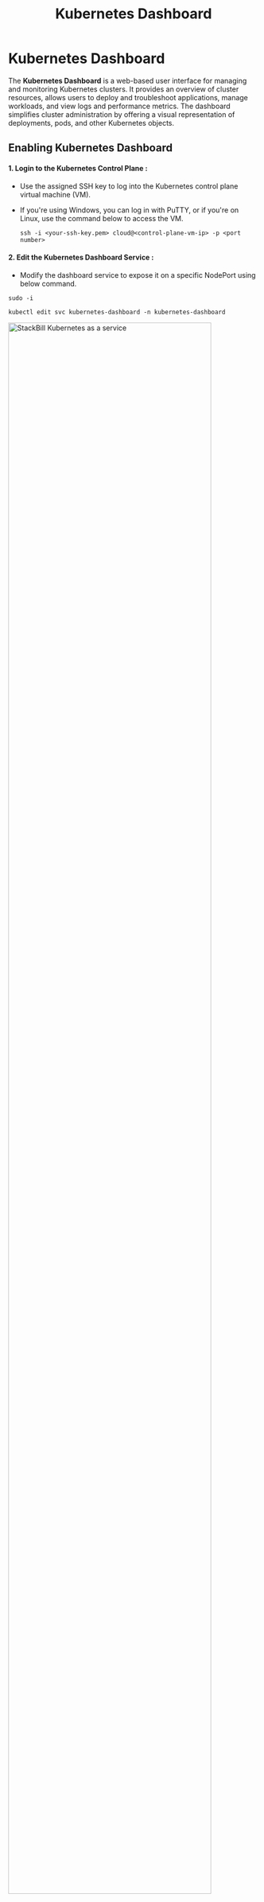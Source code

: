﻿---
title: Kubernetes Dashboard
sidebar_label: Kubernetes Dashboard
sidebar_position: 3
---

# Kubernetes Dashboard

The **Kubernetes Dashboard** is a web-based user interface for managing and monitoring Kubernetes clusters. It provides an overview of cluster resources, allows users to deploy and troubleshoot applications, manage workloads, and view logs and performance metrics. The dashboard simplifies cluster administration by offering a visual representation of deployments, pods, and other Kubernetes objects.

## Enabling Kubernetes Dashboard

#### 1. Login to the Kubernetes Control Plane :

- Use the assigned SSH key to log into the Kubernetes control plane virtual machine (VM).

- If you're using Windows, you can log in with PuTTY, or if you're on Linux, use the command below to access the VM.

    `ssh -i <your-ssh-key.pem> cloud@<control-plane-vm-ip> -p <port number>`

#### 2. Edit the Kubernetes Dashboard Service :

- Modify the dashboard service to expose it on a specific NodePort using below command.

`sudo -i`

`kubectl edit svc kubernetes-dashboard -n kubernetes-dashboard`

<img alt="StackBill Kubernetes as a service" src="/user-guide/kubernetes/cluster-options/kubernetes-dashboard/k8s-dashboard-1.png" width="90%" />

#### 3. Configure NodePort :

- Locate the `spec` section of the service file and add the following lines:

`nodePort: 32727 
type: NodePort`

<img alt="StackBill Kubernetes as a service" src="/user-guide/kubernetes/cluster-options/kubernetes-dashboard/k8s-dashboard-2.jpg" width="90%" />

- Save and exit the editor.

#### 4. Access the Kubernetes Dashboard :

- Navigate to the **Cluster Summary** page in the cloud portal.

- Click on the **Kubernetes Dashboard** link.

<img alt="StackBill Kubernetes as a service" src="/user-guide/kubernetes/cluster-options/kubernetes-dashboard/k8s-dashboard-3.jpg" width="90%" />

#### 5. Authenticate to the Dashboard :

- The dashboard will prompt for authentication. You can log in using either **token** (or) **Kubernetes config file .**

<img alt="StackBill Kubernetes as a service" src="/user-guide/kubernetes/cluster-options/kubernetes-dashboard/k8s-dashboard-4.jpg" width="90%" />

#### 6. Generate an Authentication Token :

- If using a token, generate one by running the following command on the control plane VM:

`kubectl create token kubernetes-dashboard -n kubernetes-dashboard`

<img alt="StackBill Kubernetes as a service" src="/user-guide/kubernetes/cluster-options/kubernetes-dashboard/k8s-dashboard-5.jpg" width="90%" />

- Copy the generated token and paste it into the corresponding field on the Kubernetes Dashboard login page.

- Click **Sign-in** to proceed.

#### 7. Verify Dashboard Access :

- Upon successful authentication, the **Kubernetes Dashboard** should load, allowing you to monitor and manage your Kubernetes cluster.

<img alt="StackBill Kubernetes as a service" src="/user-guide/kubernetes/cluster-options/kubernetes-dashboard/k8s-dashboard-6.jpg" width="90%" />
